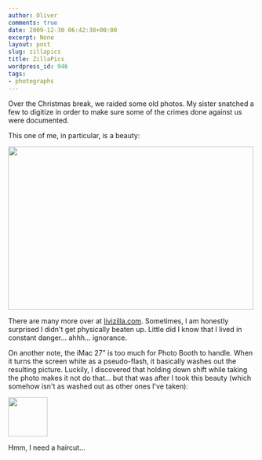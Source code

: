 ```yaml
---
author: Oliver
comments: true
date: 2009-12-30 06:42:38+00:00
excerpt: None
layout: post
slug: zillapics
title: ZillaPics
wordpress_id: 946
tags:
- photographs
---
```


Over the Christmas break, we raided some old photos.  My sister snatched a few to digitize in order to make sure some of the crimes done against us were documented.

This one of me, in particular, is a beauty:

<img alt="" src="http://www.livizilla.com/wp-content/uploads/2009/12/KidPics-1.jpg" title="KidPics1" class="alignnone" width="500" height="333" />

There are many more over at <a href="http://www.livizilla.com/2009/12/28/seester/">livizilla.com</a>.  Sometimes, I am honestly surprised I didn't get physically beaten up.  Little did I know that I lived in constant danger... ahhh... ignorance.

On another note, the iMac 27" is too much for Photo Booth to handle.  When it turns the screen white as a pseudo-flash, it basically washes out the resulting picture.  Luckily, I discovered that holding down shift while taking the photo makes it not do that... but that was after I took this beauty (which somehow isn't as washed out as other ones I've taken):

<a href="http://www.owiber.com/2009/12/30/zillapics/account-pic/" rel="attachment wp-att-945"><img src="http://www.owiber.com/wp-content/uploads/2009/12/account-pic-80x80.jpg" alt="" title="account pic" width="80" height="80" class="alignnone size-thumbnail wp-image-945" /></a>

Hmm, I need a haircut... 